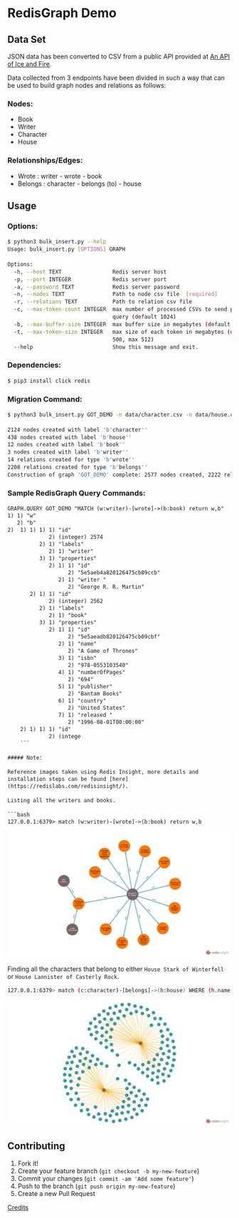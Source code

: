 # RedisGraph Demo



## Data Set
JSON data has been converted to CSV from a public API provided at [An API of Ice and Fire](https://anapioficeandfire.com/).

Data collected from 3 endpoints have been divided in such a way that can be used to build graph nodes and relations as follows:
### Nodes:
* Book
* Writer
* Character
* House
### Relationships/Edges:
* Wrote : writer - wrote - book
* Belongs : character - belongs (to) - house

## Usage
### Options:
```bash
$ python3 bulk_insert.py --help
Usage: bulk_insert.py [OPTIONS] GRAPH

Options:
  -h, --host TEXT                Redis server host
  -p, --port INTEGER             Redis server port
  -a, --password TEXT            Redis server password
  -n, --nodes TEXT               Path to node csv file  [required]
  -r, --relations TEXT           Path to relation csv file
  -c, --max-token-count INTEGER  max number of processed CSVs to send per
                                 query (default 1024)
  -b, --max-buffer-size INTEGER  max buffer size in megabytes (default 2048)
  -t, --max-token-size INTEGER   max size of each token in megabytes (default
                                 500, max 512)
  --help                         Show this message and exit.
```

### Dependencies:
```bash
$ pip3 install click redis
```

### Migration Command:
```bash
$ python3 bulk_insert.py GOT_DEMO -n data/character.csv -n data/house.csv -n data/book.csv -n data/writer.csv -r data/wrote.csv -r data/belongs.csv

2124 nodes created with label 'b'character''
438 nodes created with label 'b'house''
12 nodes created with label 'b'book''
3 nodes created with label 'b'writer''
14 relations created for type 'b'wrote''
2208 relations created for type 'b'belongs''
Construction of graph 'GOT_DEMO' complete: 2577 nodes created, 2222 relations created in 0.156645 seconds

```

### Sample RedisGraph Query Commands:

```
GRAPH.QUERY GOT_DEMO "MATCH (w:writer)-[wrote]->(b:book) return w,b"
1) 1) "w"
   2) "b"
2)  1) 1) 1) 1) "id"
             2) (integer) 2574
          2) 1) "labels"
             2) 1) "writer"
          3) 1) "properties"
             2) 1) 1) "id"
                   2) "5e5aeb4a820126475cb09ccb"
                2) 1) "writer "
                   2) "George R. R. Martin"
       2) 1) 1) "id"
             2) (integer) 2562
          2) 1) "labels"
             2) 1) "book"
          3) 1) "properties"
             2) 1) 1) "id"
                   2) "5e5aeadb820126475cb09cbf"
                2) 1) "name"
                   2) "A Game of Thrones"
                3) 1) "isbn"
                   2) "978-0553103540"
                4) 1) "numberOfPages"
                   2) "694"
                5) 1) "publisher"
                   2) "Bantam Books"
                6) 1) "country"
                   2) "United States"
                7) 1) "released "
                   2) "1996-08-01T00:00:00"
    2) 1) 1) 1) "id"
             2) (intege
    ```

##### Note:

Reference images taken using Redis Insight, more details and installation steps can be found [here](https://redislabs.com/redisinsight/).

Listing all the writers and books.

```bash
127.0.0.1:6379> match (w:writer)-[wrote]->(b:book) return w,b
```
![books.png](images/books.png)

Finding all the characters that belong to either `House Stark of Winterfell` or `House Lannister of Casterly Rock`.


```bash
127.0.0.1:6379> match (c:character)-[belongs]->(h:house) WHERE (h.name = 'House Stark of Winterfell' OR h.name = 'House Lannister of Casterly Rock') return c,h
```
![characters.png](images/characters.png)

## Contributing

1.  Fork it!
2.  Create your feature branch (`git checkout -b my-new-feature`)
3.  Commit your changes (`git commit -am 'Add some feature'`)
4.  Push to the branch (`git push origin my-new-feature`)
5.  Create a new Pull Request

[Credits](https://github.com/md-farhan-memon/redis_graph_demo)
